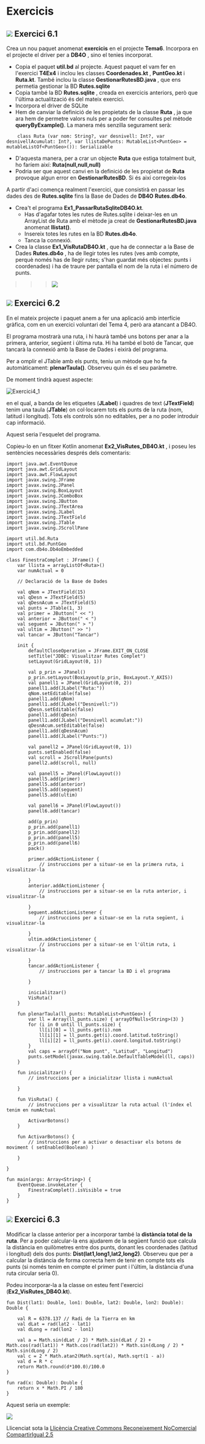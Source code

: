 # Exercicis

## ![](icon_activity.gif) Exercici 6.1

Crea un nou paquet anomenat **exercicis** en el projecte **Tema6**. Incorpora
en el projecte el driver per a **DB4O** , sino el tenies incorporat.

  * Copia el paquet **util.bd** al projecte. Aquest paquet el vam fer en l'exercici **T4Ex4** i inclou les classes **Coordenades.kt** , **PuntGeo.kt** i **Ruta.kt**. També inclou la classe **GestionarRutesBD.java** , que ens permetia gestionar la BD **Rutes.sqlite**
  * Copia també la BD **Rutes.sqlite** , creada en exercicis anteriors, però que l'última actualització és del mateix exercici.
  * Incorpora el driver de SQLite
  * Hem de canviar la definició de les propietats de la classe **Ruta** , ja que ara hem de permetre valors nuls per a poder fer consultes pel mètode **queryByExample()**. La manera més senzilla segurament serà:

    
```  
    class Ruta (var nom: String?, var desnivell: Int?, var desnivellAcumulat: Int?, var llistaDePunts: MutableList<PuntGeo> = mutableListOf<PuntGeo>()): Serializable 
```
  * D'aquesta manera, per a crar un objecte **Ruta** que estiga totalment buit, ho faríem així: **Ruta(null,null,null)**
  * Podria ser que aquest canvi en la definició de les propietat de **Ruta** provoque algun error en **GestionarRutesBD**. Si és així corregeix-los

A partir d'aci comença realment l'exercici, que consistirà en passar les dades
des de **Rutes.sqlite** fins la Base de Dades de **DB4O** **Rutes.db4o**.

  * Crea't el programa **Ex1_PassarRutaSqliteDB4O.kt**. 
    * Has d'agafar totes les rutes de Rutes.sqlite i deixar-les en un ArrayList de Ruta amb el mètode ja creat de **GestionarRutesBD.java** anomenat **llistat()**.
    * Insereix totes les rutes en la BD **Rutes.db4o**.
    * Tanca la connexió.
  * Crea la classe **Ex1_VisRutaDB4O.kt** , que ha de connectar a la Base de Dades **Rutes.db4o** , ha de llegir totes les rutes (ves amb compte, perquè només has de llegir rutes; s'han guardat més objectes: punts i coordenades) i ha de traure per pantalla el nom de la ruta i el número de punts.

>>>![](T6_Ex_3_1.png)


## ![](icon_activity.gif) Exercici 6.2

En el mateix projecte i paquet anem a fer una aplicació amb interfície
gràfica, com en un exercici voluntari del Tema 4, però ara atancant a DB4O.

El programa mostrarà una ruta, i hi haurà també uns botons per anar a la
primera, anterior, següent i última ruta. Hi ha també el botó de Tancar, que
tancarà la connexió amb la Base de Dades i eixirà del programa.

Per a omplir el JTable amb els punts, teniu un mètode que ho fa
automàticament: **plenarTaula()**. Observeu quin és el seu paràmetre.

De moment tindrà aquest aspecte:

![Exercici4_1](T6_4_1.png)

en el qual, a banda de les etiquetes (**JLabel**) i quadres de text
(**JTextField**) tenim una taula (**JTable**) on col·locarem tots els punts de
la ruta (nom, latitud i longitud). Tots els controls són no editables, per a
no poder introduir cap informació.

Aquest seria l'esquelet del programa.

Copieu-lo en un fitxer Kotlin anomenat **Ex2_VisRutes_DB4O.kt** , i poseu les
sentències necessàries després dels comentaris:

    
    
    import java.awt.EventQueue
    import java.awt.GridLayout
    import java.awt.FlowLayout
    import javax.swing.JFrame
    import javax.swing.JPanel
    import javax.swing.BoxLayout
    import javax.swing.JComboBox
    import javax.swing.JButton
    import javax.swing.JTextArea
    import javax.swing.JLabel
    import javax.swing.JTextField
    import javax.swing.JTable
    import javax.swing.JScrollPane
    
    import util.bd.Ruta
    import util.bd.PuntGeo
    import com.db4o.Db4oEmbedded
    
    class FinestraComplet : JFrame() {
    	var llista = arrayListOf<Ruta>()
    	var numActual = 0
    
    	// Declaració de la Base de Dades
    
    	val qNom = JTextField(15)
    	val qDesn = JTextField(5)
    	val qDesnAcum = JTextField(5)
    	val punts = JTable(1, 3)
    	val primer = JButton(" << ")
    	val anterior = JButton(" < ")
    	val seguent = JButton(" > ")
    	val ultim = JButton(" >> ")
    	val tancar = JButton("Tancar")
    
    	init {
    		defaultCloseOperation = JFrame.EXIT_ON_CLOSE
    		setTitle("JDBC: Visualitzar Rutes Complet")
    		setLayout(GridLayout(0, 1))
    
    		val p_prin = JPanel()
    		p_prin.setLayout(BoxLayout(p_prin, BoxLayout.Y_AXIS))
    		val panell1 = JPanel(GridLayout(0, 2))
    		panell1.add(JLabel("Ruta:"))
    		qNom.setEditable(false)
    		panell1.add(qNom)
    		panell1.add(JLabel("Desnivell:"))
    		qDesn.setEditable(false)
    		panell1.add(qDesn)
    		panell1.add(JLabel("Desnivell acumulat:"))
    		qDesnAcum.setEditable(false)
    		panell1.add(qDesnAcum)
    		panell1.add(JLabel("Punts:"))
    
    		val panell2 = JPanel(GridLayout(0, 1))
    		punts.setEnabled(false)
    		val scroll = JScrollPane(punts)
    		panell2.add(scroll, null)
    
    		val panell5 = JPanel(FlowLayout())
    		panell5.add(primer)
    		panell5.add(anterior)
    		panell5.add(seguent)
    		panell5.add(ultim)
    
    		val panell6 = JPanel(FlowLayout())
    		panell6.add(tancar)
    
    		add(p_prin)
    		p_prin.add(panell1)
    		p_prin.add(panell2)
    		p_prin.add(panell5)
    		p_prin.add(panell6)
    		pack()
    
    		primer.addActionListener {
    			// instruccions per a situar-se en la primera ruta, i visualitzar-la
    
    		}
    		anterior.addActionListener {
    			// instruccions per a situar-se en la ruta anterior, i visualitzar-la
    			
    		}
    		seguent.addActionListener {
    			// instruccions per a situar-se en la ruta següent, i visualitzar-la
    			
    		}
    		ultim.addActionListener {
    			// instruccions per a situar-se en l'últim ruta, i visualitzar-la
    			
    		}
    		tancar.addActionListener {
    			// instruccions per a tancar la BD i el programa
    			
    		}
    
    		inicialitzar()
    		VisRuta()
    	}
    
    	fun plenarTaula(ll_punts: MutableList<PuntGeo>) {
    		var ll = Array(ll_punts.size) { arrayOfNulls<String>(3) }
    		for (i in 0 until ll_punts.size) {
    			ll[i][0] = ll_punts.get(i).nom
    			ll[i][1] = ll_punts.get(i).coord.latitud.toString()
    			ll[i][2] = ll_punts.get(i).coord.longitud.toString()
    		}
    		val caps = arrayOf("Nom punt", "Latitud", "Longitud")
    		punts.setModel(javax.swing.table.DefaultTableModel(ll, caps))
    	}
    
    	fun inicialitzar() {
    		// instruccions per a inicialitzar llista i numActual
    
    	}
    
    	fun VisRuta() {
    		// instruccions per a visualitzar la ruta actual (l'índex el tenim en numActual
    
    		ActivarBotons()
    	}
    
    	fun ActivarBotons() {
    		// instruccions per a activar o desactivar els botons de moviment ( setEnabled(Boolean) )
    
    	}
    
    }
    
    fun main(args: Array<String>) {
    	EventQueue.invokeLater {
    		FinestraComplet().isVisible = true
    	}
    }



## ![](icon_activity.gif) Exercici 6.3

Modificar la classe anterior per a incorporar també la **distància total de la
ruta**. Per a poder calcular-la ens ajudarem de la següent funció que calcula
la distància en quilòmetres entre dos punts, donant les coordenades (latitud i
longitud) dels dos punts: **Dist(lat1,long1,lat2,long2)**. Observeu que per a
calcular la distància de forma correcta hem de tenir en compte tots els punts
(si només tenim en compte el primer punt i l'últim, la distància d'una ruta
circular seria 0).

Podeu incorporar-la a la classe on esteu fent l'exercici
(**Ex2_VisRutes_DB4O.kt**).

    
    
    fun Dist(lat1: Double, lon1: Double, lat2: Double, lon2: Double): Double {
    
    	val R = 6378.137 // Radi de la Tierra en km
    	val dLat = rad(lat2 - lat1)
    	val dLong = rad(lon2 - lon1)
    
    	val a = Math.sin(dLat / 2) * Math.sin(dLat / 2) + Math.cos(rad(lat1)) * Math.cos(rad(lat2)) * Math.sin(dLong / 2) * Math.sin(dLong / 2)
    	val c = 2 * Math.atan2(Math.sqrt(a), Math.sqrt(1 - a))
    	val d = R * c
    	return Math.round(d*100.0)/100.0
    }
    
    fun rad(x: Double): Double {
    	return x * Math.PI / 180
    }

Aquest seria un exemple:

![](T6_Ex_5_1.png)


Llicenciat sota la  [Llicència Creative Commons Reconeixement NoComercial
CompartirIgual 2.5](http://creativecommons.org/licenses/by-nc-sa/2.5/)

